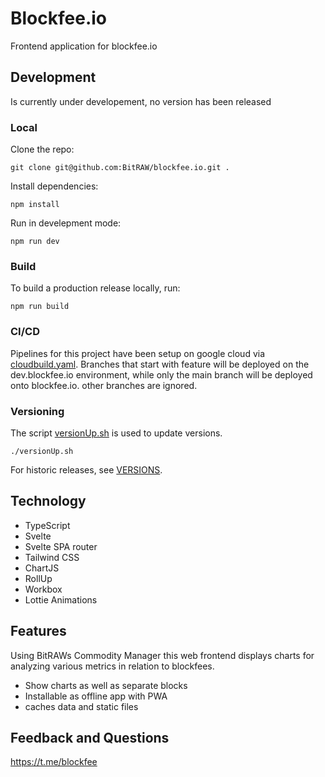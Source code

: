 # Blockfee.io

Frontend application for blockfee.io

## Development

Is currently under developement, no version has been released

### Local

Clone the repo:

`git clone git@github.com:BitRAW/blockfee.io.git .`

Install dependencies:

`npm install`

Run in develepment mode:

`npm run dev`

### Build

To build a production release locally, run:

`npm run build`

### CI/CD

Pipelines for this project have been setup on google cloud via [cloudbuild.yaml](cloudbuild.yaml). Branches that start with feature will be deployed on the dev.blockfee.io environment, while only the main branch will be deployed onto blockfee.io. other branches are ignored.

### Versioning

The script [versionUp.sh](versionUp.sh) is used to update versions.

`./versionUp.sh`

For historic releases, see [VERSIONS](VERSIONS.md).

## Technology

- TypeScript
- Svelte
- Svelte SPA router
- Tailwind CSS
- ChartJS
- RollUp
- Workbox
- Lottie Animations

## Features

Using BitRAWs Commodity Manager this web frontend displays charts for analyzing various metrics in relation to blockfees.

- Show charts as well as separate blocks
- Installable as offline app with PWA
- caches data and static files


## Feedback and Questions

https://t.me/blockfee